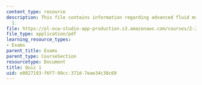 ```yaml
---
content_type: resource
description: This file contains information regarding advanced fluid mechanics, quiz
  1.
file: https://ol-ocw-studio-app-production.s3.amazonaws.com/courses/2-25-advanced-fluid-mechanics-fall-2013/e0827193f6f799cc371d7eae34c38c69_MIT2_25F13_Quiz1.pdf
file_type: application/pdf
learning_resource_types:
- Exams
parent_title: Exams
parent_type: CourseSection
resourcetype: Document
title: Quiz 1
uid: e0827193-f6f7-99cc-371d-7eae34c38c69
---
```

